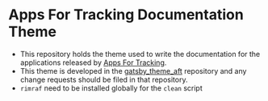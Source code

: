 # Apps For Tracking Documentation Theme

- This repository holds the theme used to write the documentation for the
  applications released by
  [Apps For Tracking](https://appsfortracking.com).
- This theme is developed in the
  [gatsby_theme_aft](https://github.com/appsfortracking/gatsby_theme_aft)
  repository and any change requests should be filed in that repository.
- `rimraf` need to be installed globally for the `clean` script
